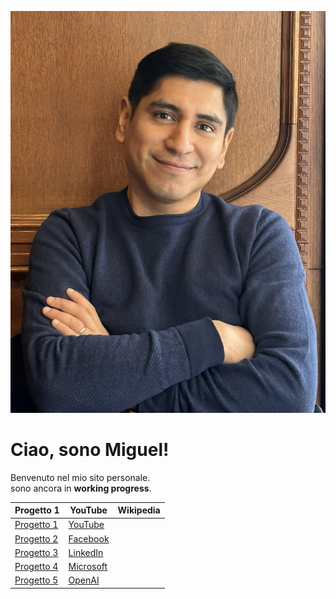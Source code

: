 ![La mia foto](foto.jpeg)

# Ciao, sono Miguel!

Benvenuto nel mio sito personale.  
sono ancora in **working progress**.

| Progetto 1 | YouTube | Wikipedia |
|------------|---------|-----------|
| [Progetto 1](https://www.google.com) | [YouTube](https://www.youtube.com) |
| [Progetto 2](https://www.github.com) | [Facebook](https://www.facebook.com) |
| [Progetto 3](https://www.instagram.com) | [LinkedIn](https://www.linkedin.com) |
| [Progetto 4](https://www.apple.com) | [Microsoft](https://www.microsoft.com) |
| [Progetto 5](https://www.netflix.com) | [OpenAI](https://openai.com) |
<!--
**MiguelAngel-84/MiguelAngel-84** is a ✨ _special_ ✨ repository because its `README.md` (this file) appears on your GitHub profile.

Here are some ideas to get you started:

- 🔭 I’m currently working on ...
- 🌱 I’m currently learning ...
- 👯 I’m looking to collaborate on ...
- 🤔 I’m looking for help with ...
- 💬 Ask me about ...
- 📫 How to reach me: ...
- 😄 Pronouns: ...
- ⚡ Fun fact: ...
-->
